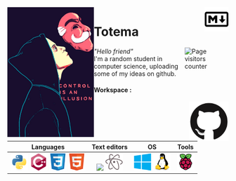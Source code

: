<img src="https://github.com/T0TEMA/T0TEMA/blob/main/Control%20is%20an%20illusion.jpg" width="197" align="left" alt="Mr.Robot ''Control is an illusion,,">
<img src="https://github.com/devicons/devicon/blob/master/icons/markdown/markdown-original.svg" width="55" align="right" alt="Markdown logo"/>

# Totema

<img src="https://komarev.com/ghpvc/?username=T0TEMA&color=grey&style=flat" width="100" align="right" alt="Page visitors counter">
<i>"Hello friend"</i><br>
I'm a random student in computer science, uploading some of my ideas on github.

#### Workspace :
<img src="https://github.com/devicons/devicon/blob/master/icons/github/github-original.svg" width="90" align="right" alt="Github logo"/>

| Languages  |  Text editors  |  OS  | Tools |
| :--------: | :------------: | :--: | :---: |
|<img src="https://github.com/devicons/devicon/blob/v2.15.1/icons/python/python-original.svg" width="40"/> <img src="https://github.com/devicons/devicon/blob/v2.15.1/icons/cplusplus/cplusplus-original.svg" width="40"/> <img src="https://github.com/devicons/devicon/blob/v2.15.1/icons/css3/css3-original.svg" width="40"/> <img src="https://github.com/devicons/devicon/blob/v2.15.1/icons/html5/html5-original.svg" width="40"/>|<img src="https://upload.wikimedia.org/wikipedia/commons/thumb/1/1d/PyCharm_Icon.svg/langfr-220px-PyCharm_Icon.svg.png" width="40"/> <img src="https://github.com/devicons/devicon/blob/master/icons/atom/atom-original.svg" width="40"/>|<img src="https://github.com/devicons/devicon/blob/master/icons/windows8/windows8-original.svg" width="40"/> <img src="https://github.com/devicons/devicon/blob/master/icons/linux/linux-original.svg" width="40"/>|<img src="https://github.com/devicons/devicon/blob/master/icons/raspberrypi/raspberrypi-original.svg" width="40"/>
